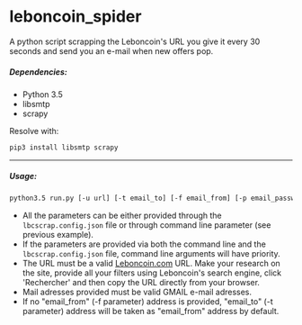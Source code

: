 # leboncoin_spider
A python script scrapping the Leboncoin's URL you give it every 30 seconds and send you an e-mail when new offers pop.

##### Dependencies:
- Python 3.5
- libsmtp
- scrapy

Resolve with:
```bash
pip3 install libsmtp scrapy
```
___

##### Usage:
```bash
python3.5 run.py [-u url] [-t email_to] [-f email_from] [-p email_password]
```
- All the parameters can be either provided through the `lbcscrap.config.json` file or through command line parameter (see previous example).
- If the parameters are provided via both the command line and the `lbcscrap.config.json` file, command line arguments will have priority.
- The URL must be a valid [Leboncoin.com](https://www.leboncoin.fr) URL. Make your research on the site, provide all your filters using Leboncoin's search engine, click 'Rechercher' and then copy the URL directly from your browser.
- Mail adresses provided must be valid GMAIL e-mail adresses.
- If no "email_from" (-f parameter) address is provided, "email_to" (-t parameter) address will be taken as "email_from" address by default.
